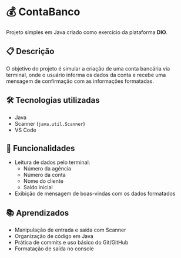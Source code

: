 # 💰 ContaBanco

Projeto simples em Java criado como exercício da plataforma **DIO**.

## 📋 Descrição

O objetivo do projeto é simular a criação de uma conta bancária via terminal, onde o usuário informa os dados da conta e recebe uma mensagem de confirmação com as informações formatadas.

## 🛠️ Tecnologias utilizadas

- Java
- Scanner (`java.util.Scanner`)
- VS Code

## 🚀 Funcionalidades

- Leitura de dados pelo terminal:
  - Número da agência
  - Número da conta
  - Nome do cliente
  - Saldo inicial
- Exibição de mensagem de boas-vindas com os dados formatados

## 📚 Aprendizados

- Manipulação de entrada e saída com Scanner
- Organização de código em Java
- Prática de commits e uso básico do Git/GitHub
- Formatação de saída no console